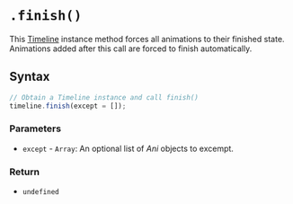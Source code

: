 # `.finish()`
This [Timeline](..) instance method forces all animations to their finished state. Animations added after this call are forced to finish automatically.

## Syntax

```js
// Obtain a Timeline instance and call finish()
timeline.finish(except = []);
```

### Parameters
+ `except` - `Array`: An optional list of *Ani* objects to excempt.

### Return
+ `undefined`